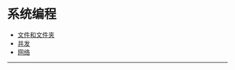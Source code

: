 # 系统编程

+ [文件和文件夹](file_handling.md)
+ [并发](concurrency.md)
+ [网络](network.md)

--------------------------------------------------------------------------------
